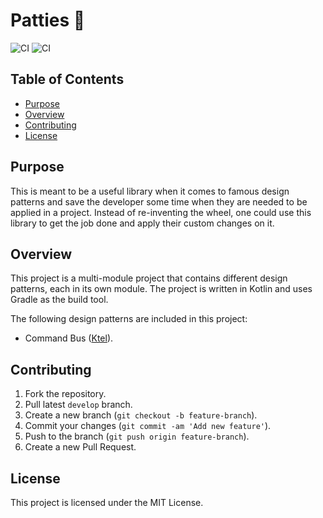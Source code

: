 # Patties 🍔

![CI](https://github.com/PanagiotisNtymenos/patties/actions/workflows/commons-ci.yml/badge.svg)
![CI](https://github.com/PanagiotisNtymenos/patties/actions/workflows/ktel-ci.yml/badge.svg)

## Table of Contents

- [Purpose](#purpose)
- [Overview](#overview)
- [Contributing](#contributing)
- [License](#license)

## Purpose

This is meant to be a useful library when it comes to famous design patterns
and save the developer some time when they are needed to be applied in a project.
Instead of re-inventing the wheel, one could use this library to get the job done
and apply their custom changes on it.

## Overview

This project is a multi-module project that contains different design patterns,
each in its own module. The project is written in Kotlin and uses Gradle as the build tool.

The following design patterns are included in this project:
- Command Bus ([Ktel](modules/ktel/README.md)).

## Contributing

1. Fork the repository.
2. Pull latest `develop` branch.
3. Create a new branch (`git checkout -b feature-branch`).
4. Commit your changes (`git commit -am 'Add new feature'`).
5. Push to the branch (`git push origin feature-branch`).
6. Create a new Pull Request.

## License

This project is licensed under the MIT License.